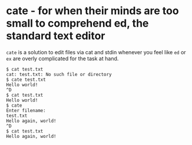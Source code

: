 cate - for when their minds are too small to comprehend ed, the standard text editor
=====================================================================================
`cate` is a solution to edit files via cat and stdin whenever you feel like
`ed` or `ex` are overly complicated for the task at hand.
```
$ cat test.txt
cat: test.txt: No such file or directory
$ cate test.txt
Hello world!
^D
$ cat test.txt
Hello world!
$ cate
Enter filename:
test.txt
Hello again, world!
^D
$ cat test.txt
Hello again, world!
```
